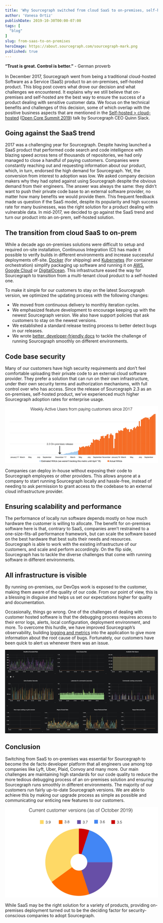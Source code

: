 ```yaml
---
title: 'Why Sourcegraph switched from cloud SaaS to on-premises, self-hosted software'
author: 'Vanesa Ortiz'
publishDate: 2019-10-30T00:00-07:00
tags: [
  "blog"
]
slug: from-saas-to-on-premises
heroImage: https://about.sourcegraph.com/sourcegraph-mark.png
published: true
---
```


 **“Trust is great. Control is better.”** - German proverb
<br>
<br>
In December 2017, Sourcegraph went from being a traditional cloud-hosted Software as a Service (SaaS) product to an on-premises, self-hosted product. This blog post covers what drove our decision and what challenges we encountered. It explains why we still believe that on-premises and self-hosted are the best way to ensure the success of a product dealing with sensitive customer data. We focus on the technical benefits and challenges of this decision, some of which overlap with the positive business aspects that are mentioned in the [Self-hosted > cloud-hosted](https://docs.google.com/presentation/d/1SpTssaLfALx3SIQj5xkA0ZO8l_6tcuLacQtMqeJubo4) ([Open Core Summit 2019](https://opencoresummit.com/)) talk by Sourcegraph CEO Quinn Slack.
<br>
## Going against the SaaS trend
2017 was a challenging year for Sourcegraph. Despite having launched a SaaS product that performed code search and code intelligence with blazing speed across tens of thousands of repositories, we had only managed to close a handful of paying customers. Companies were constantly reaching out and requesting information about our product, which, in turn, endorsed the high demand for Sourcegraph. Yet, the conversion from interest to adoption was low. We asked company decision makers why they had opted against using Sourcegraph despite the obvious demand from their engineers. The answer was always the same: they didn’t want to push their private code base to an external software provider, no matter how many benefits we would provide them. This frequent feedback made us question if the SaaS model, despite its popularity and high success rate for many businesses, was the right solution for a product dealing with vulnerable data.
In mid-2017, we decided to go against the SaaS trend and turn our product into an on-prem, self-hosted solution.
<br>
## The transition from cloud SaaS to on-prem
While a decade ago on-premises solutions were difficult to setup and required on-site installation, Continuous Integration (CI) has made it possible to verify builds in different environments and increase successful deployments off-site. [Docker](https://docs.sourcegraph.com/admin/install/docker) (for shipping) and [Kubernetes](https://github.com/sourcegraph/deploy-sourcegraph) (for container orchestration) simplify packaging up software and running it on [AWS](https://docs.sourcegraph.com/admin/install/docker/aws), [Google Cloud](https://docs.sourcegraph.com/admin/install/docker/google_cloud) or [DigitalOcean](https://docs.sourcegraph.com/admin/install/docker/digitalocean). This infrastructure eased the way for Sourcegraph to transition from a multi-tenant cloud product to a self-hosted one.

To make it simple for our customers to stay on the latest Sourcegraph version, we optimized the updating process with the following changes:

- We moved from continuous delivery to monthly iteration cycles.
- We emphasized feature development to encourage keeping up with the newest Sourcegraph version. We also have support policies that ask customers to stay on the newest versions.
- We established a standard release testing process to better detect bugs in our releases.
- We wrote [better, developer-friendly docs](https://docs.sourcegraph.com/admin/install) to tackle the challenge of running Sourcegraph smoothly on different environments.



## Code base security

Many of our customers have high security requirements and don’t feel comfortable uploading their private code to an external cloud software provider. They prefer a solution that can run on their own infrastructure, under their own security terms and authorization mechanisms, with full control over who has access. Since the release of Sourcegraph 2.3 as an on-premises, self-hosted product, we’ve experienced much higher Sourcegraph adoption rates for enterprise usage.

![Weekly Active Users from paying customers since 2017](images/on-prem-customerWAUs.jpg "Weekly Active Users from paying customers since 2017")

Companies can deploy in-house without exposing their code to Sourcegraph employees or other providers. This allows anyone at a company to start running Sourcegraph locally and hassle-free, instead of needing to ask permission to grant access to the codebase to an external cloud infrastructure provider.
<br>
## Ensuring scalability and performance
The performance of locally run software depends mostly on how much hardware the customer is willing to allocate. The benefit for on-premises software here is that, contrary to SaaS, companies aren’t restrained to a one-size-fits-all performance framework, but can scale the software based on the best hardware that best suits their needs and resources. Sourcegraph is able to work with the existing infrastructure of our customers, and scale and perform accordingly. 
On the flip side, Sourcegraph has to tackle the diverse challenges that come with running software in different environments.
<br>
## All infrastructure is visible
By running on-premises, our DevOps work is exposed to the customer, making them aware of the quality of our code. From our point of view, this is a blessing in disguise and helps us set our expectations higher for quality and documentation.

Occasionally, things go wrong. One of the challenges of dealing with customer hosted software is that the debugging process requires access to their error logs, alerts, local configuration, deployment environment, and more. To overcome this hurdle, we have improved Sourcegraph’s observability, building [logging and metrics](https://docs.sourcegraph.com/admin/monitoring_and_tracing) into the application to give more information about the root cause of bugs. Fortunately, our customers have been quick to alert us whenever there was an issue.

![Grafana dashboard for monitoring Sourcegraph instance health](images/3.9-grafana-dashboard.png "Grafana dashboard for monitoring Sourcegraph instance health")

## Conclusion
Switching from SaaS to on-premises was essential for Sourcegraph to become the de facto developer platform that all engineers use among top companies like Lyft, Uber, Plaid, Convoy and many more. Our main challenges are maintaining high standards for our code quality to reduce the more tedious debugging process of an on-premises solution and ensuring Sourcegraph runs smoothly in different environments. The majority of our customers run fairly up-to-date Sourcegraph versions. We are able to achieve this by making our upgrade process as simple as possible and communicating our enticing new features to our customers. 

![Current customer versions (as of October 2019)](images/on-prem-customerversions.jpg "Current customer versions (as of October 2019)")

While SaaS may be the right solution for a variety of products, providing on-premises deployment turned out to be the deciding factor for security-conscious companies to adopt Sourcegraph.
